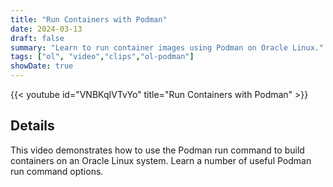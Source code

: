 ```yaml
---
title: "Run Containers with Podman"
date: 2024-03-13
draft: false
summary: "Learn to run container images using Podman on Oracle Linux."
tags: ["ol", "video","clips","ol-podman"]
showDate: true
---
```


{{< youtube id="VNBKqIVTvYo" title="Run Containers with Podman" >}}

## Details

This video demonstrates how to use the Podman run command to build containers on an Oracle Linux system. Learn a number of useful Podman run command options. 
